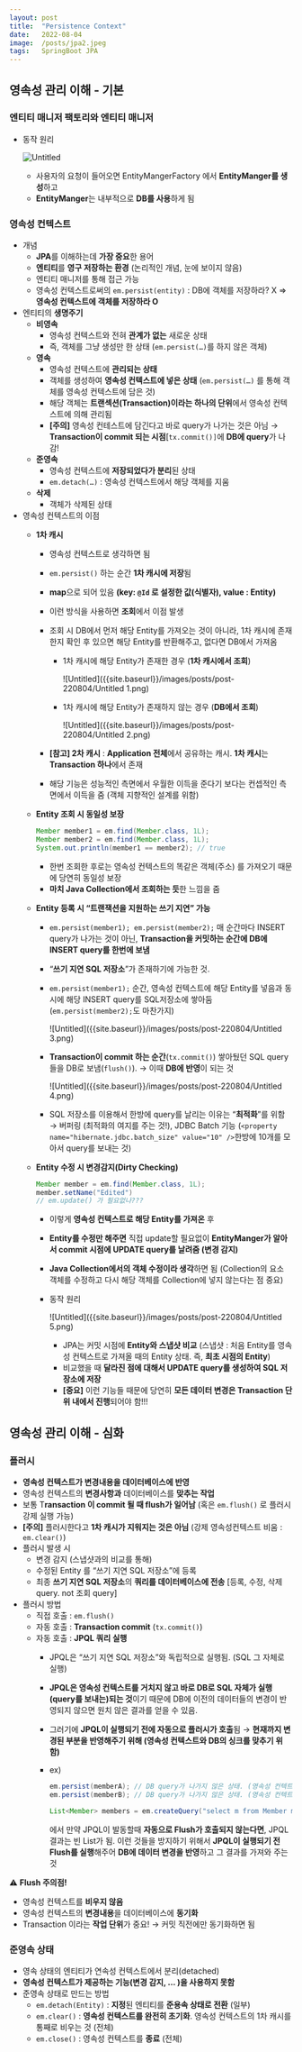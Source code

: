 ```yaml
---
layout: post
title:  "Persistence Context"
date:   2022-08-04
image:  /posts/jpa2.jpeg
tags:   SpringBoot JPA
---
```


## 영속성 관리 이해 - 기본

### 엔티티 매니저 팩토리와 엔티티 매니저

- 동작 원리

  ![Untitled]({{site.baseurl}}/images/posts/post-220804/Untitled.png)
    
    - 사용자의 요청이 들어오면 EntityMangerFactory 에서 **EntityManger를 생성**하고
    - **EntityManger**는 내부적으로 **DB를 사용**하게 됨

### 영속성 컨텍스트

- 개념
    - **JPA**를 이해하는데 **가장 중요**한 용어
    - **엔티티**를 **영구 저장하는 환경** (논리적인 개념, 눈에 보이지 않음)
    - 엔티티 매니저를 통해 접근 가능
    - 영속성 컨텍스트로써의 `em.persist(entity)` : DB에 객체를 저장하라? X ⇒ **영속성 컨텍스트에 객체를 저장하라 O**
- 엔티티의 **생명주기**
    - **비영속**
        - 영속성 컨텍스트와 전혀 **관계가 없는** 새로운 상태
        - 즉, 객체를 그냥 생성만 한 상태 (`em.persist(…)`를 하지 않은 객체)
    - **영속**
        - 영속성 컨텍스트에 **관리되는 상태**
        - 객체를 생성하여 **영속성 컨텍스트에 넣은 상태** (`em.persist(…)` 를 통해 객체를 영속성 컨텍스트에 담은 것)
        - 해당 객체는 **트랜섹션(Transaction)이라는 하나의 단위**에서 영속성 컨텍스트에 의해 관리됨
        - **[주의]** 영속성 컨테스트에 담긴다고 바로 query가 나가는 것은 아님 → **Transaction이 commit 되는 시점**[`tx.commit()]`에 **DB에 query**가 나감!
    - **준영속**
        - 영속성 컨텍스트에 **저장되었다가 분리**된 상태
        - `em.detach(…)` : 영속성 컨텍스트에서 해당 객체를 지움
    - **삭제**
        - 객체가 삭제된 상태
- 영속성 컨텍스트의 이점
    - **1차 캐시**
        - 영속성 컨텍스트로 생각하면 됨
        - `em.persist()` 하는 순간 **1차 캐시에 저장**됨
        - **map**으로 되어 있음 **(key: `@Id` 로 설정한 값(식별자), value : Entity)**
        - 이런 방식을 사용하면 **조회**에서 이점 발생
        - 조회 시 DB에서 먼저 해당 Entity를 가져오는 것이 아니라, 1차 캐시에 존재한지 확인 후 있으면 해당 Entity를 반환해주고, 없다면 DB에서 가져옴
            - 1차 캐시에 해당 Entity가 존재한 경우 (**1차 캐시에서 조회**)

              ![Untitled]({{site.baseurl}}/images/posts/post-220804/Untitled 1.png)
                
            - 1차 캐시에 해당 Entity가 존재하지 않는 경우 (**DB에서 조회**)

              ![Untitled]({{site.baseurl}}/images/posts/post-220804/Untitled 2.png)
                
        - **[참고] 2차 캐시** : **Application 전체**에서 공유하는 캐시. **1차 캐시**는 **Transaction 하나**에서 존재
        - 해당 기능은 성능적인 측면에서 우월한 이득을 준다기 보다는 컨셉적인 측면에서 이득을 줌 (객체 지향적인 설계를 위함)
    - **Entity 조회 시 동일성 보장**
        
        ```java
        Member member1 = em.find(Member.class, 1L);
        Member member2 = em.find(Member.class, 1L);
        System.out.println(member1 == member2); // true
        ```
        
        - 한번 조회한 후로는 영속성 컨텍스트의 똑같은 객체(주소) 를 가져오기 때문에 당연히 동일성 보장
        - **마치 Java Collection에서 조회하는 듯**한 느낌을 줌
    - **Entity 등록 시 “트랜잭션을 지원하는 쓰기 지연” 가능**
        - `em.persist(member1); em.persist(member2);` 매 순간마다 INSERT query가 나가는 것이 아닌, **Transaction을 커밋하는 순간에 DB에 INSERT query를 한번에 보냄**
        - “**쓰기 지연 SQL 저장소**”가 존재하기에 가능한 것.
        - `em.persist(member1);` 순간, 영속성 컨텍스트에 해당 Entity를 넣음과 동시에 해당 INSERT query를 SQL저장소에 쌓아둠 (`em.persist(member2);`도 마찬가지)

          ![Untitled]({{site.baseurl}}/images/posts/post-220804/Untitled 3.png)
            
        - **Transaction이 commit 하는 순간**(`tx.commit()`) 쌓아뒀던 SQL query들을 DB로 보냄(`flush()`). → 이때 **DB에 반영**이 되는 것

          ![Untitled]({{site.baseurl}}/images/posts/post-220804/Untitled 4.png)
            
        - SQL 저장소를 이용해서 한방에 query를 날리는 이유는 “**최적화**”를 위함 → 버퍼링 (최적화의 여지를 주는 것!), JDBC Batch 기능 (`<property name="hibernate.jdbc.batch_size" value="10" />`한방에 10개를 모아서 query를 보내는 것)
    - **Entity 수정 시 변경감지(Dirty Checking)**
        
        ```java
        Member member = em.find(Member.class, 1L);
        member.setName("Edited")
        // em.update() 가 필요없나???
        ```
        
        - 이렇게 **영속성 컨텍스트로 해당 Entity를 가져온** 후
        - **Entity를 수정만 해주면** 직접 update할 필요없이 **EntityManger가 알아서 commit 시점에 UPDATE query를 날려줌 (변경 감지)**
        - **Java Collection에서의 객체 수정이라 생각**하면 됨 (Collection의 요소 객체를 수정하고 다시 해당 객체를 Collection에 넣지 않는다는 점 중요)
        - 동작 원리

          ![Untitled]({{site.baseurl}}/images/posts/post-220804/Untitled 5.png)
            
            - JPA는 커밋 시점에 **Entity와 스냅샷 비교** (스냅샷 : 처음 Entity를 영속성 컨텍스트로 가져올 때의 Entity 상태. 즉, **최초 시점의 Entity**)
            - 비교했을 때 **달라진 점에 대해서 UPDATE query를 생성하여 SQL 저장소에 저장**
            - **[중요]** 이런 기능들 때문에 당연히 **모든 데이터 변경은 Transaction 단위 내에서 진행**되어야 함!!!

## 영속성 관리 이해 - 심화

### 플러시

- **영속성 컨텍스트가 변경내용을 데이터베이스에 반영**
- 영속성 컨텍스트의 **변경사항과** 데이터베이스를 **맞추는 작업**
- 보통 T**ransaction 이 commit 될 때 flush가 일어남** (혹은 `em.flush()` 로 플러시 강제 실행 가능)
- **[주의]** 플러시한다고 **1차 캐시가 지워지는 것은 아님** (강제 영속성컨텍스트 비움 : `em.clear()`)
- 플러시 발생 시
    - 변경 감지 (스냅샷과의 비교를 통해)
    - 수정된 Entity 를 “쓰기 지연 SQL 저장소”에 등록
    - 최종 **쓰기 지연 SQL 저장소**의 **쿼리를 데이터베이스에 전송** [등록, 수정, 삭제 query. not 조회 query]
- 플러시 방법
    - 직접 호출 : `em.flush()`
    - 자동 호출 : **Transaction commit** (`tx.commit()`)
    - 자동 호출 : **JPQL 쿼리 실행**
        - JPQL은 “쓰기 지연 SQL 저장소”와 독립적으로 실행됨. (SQL 그 자체로 실행)
        - **JPQL은 영속성 컨텍스트를 거치지 않고 바로 DB로 SQL 자체가 실행(query를 보내는)되는 것**이기 때문에 DB에 이전의 데이터들의 변경이 반영되지 않으면 원치 않은 결과를 얻을 수 있음.
        - 그러기에 **JPQL이 실행되기 전에 자동으로 플러시가 호출**됨 → **현재까지 변경된 부분을 반영해주기 위해 (영속성 컨텍스트와 DB의 싱크를 맞추기 위함)**
        - ex)
            
            ```java
            em.persist(memberA); // DB query가 나가지 않은 상태. (영속성 컨텍트스에 저장)
            em.persist(memberB); // DB query가 나가지 않은 상태. (영속성 컨텍트스에 저장)
            
            List<Member> members = em.createQuery("select m from Member m", Member.class)getResultList(); // DB에서 저장된 Member들을 가져오는 것
            ```
            
            에서 만약 JPQL이 발동할때 **자동으로 Flush가 호출되지 않는다면**, JPQL 결과는 빈 List가 됨. 이런 것들을 방지하기 위해서 **JPQL이 실행되기 전 Flush를 실행**해주어 **DB에 데이터 변경을 반영**하고 그 결과를 가져와 주는 것
            

<aside>
⚠️ <strong>Flush 주의점!</strong>
<ul>
<li> 영속성 컨텍스트를 <b>비우지 않음</b> </li>
<li> 영속성 컨텍스트의 <b>변경내용</b>을 데이터베이스에 <b>동기화</b> </li>
<li> Transaction 이라는 <b>작업 단위</b>가 중요! → 커밋 직전에만 동기화하면 됨 </li>
</ul>
</aside>

### 준영속 상태

- 영속 상태의 엔티티가 연속성 컨텍스트에서 분리(detached)
- **영속성 컨텍스트가 제공하는 기능(변경 감지, … )을 사용하지 못함**
- 준영속 상태로 만드는 방법
    - `em.detach(Entity)` : **지정**된 엔티티를 **준용속 상태로 전환** (일부)
    - `em.clear()` : **영속성 컨텍스트를 완전히 초기화**. 영속성 컨텍스트의 1차 캐시를 통째로 비우는 것 (전체)
    - `em.close()` : 영속성 컨텍스트를 **종료** (전체)
